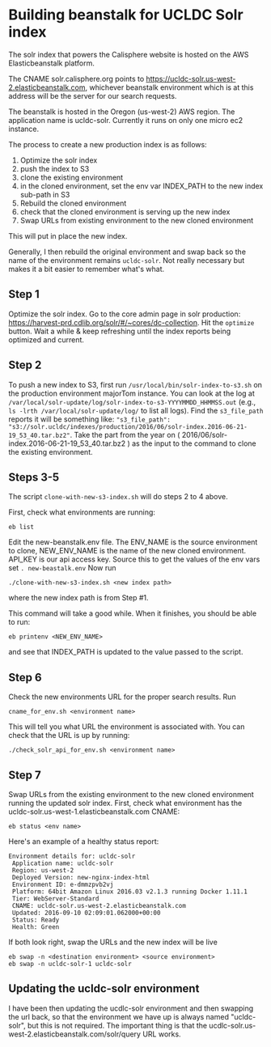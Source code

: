# Building beanstalk for UCLDC Solr index

The solr index that powers the Calisphere website is hosted on the AWS Elasticbeanstalk platform.

The CNAME solr.calisphere.org points to https://ucldc-solr.us-west-2.elasticbeanstalk.com, whichever beanstalk environment which is at this address will be the server for our search requests.

The beanstalk is hosted in the Oregon (us-west-2) AWS region. The application name is ucldc-solr. Currently it runs on only one micro ec2 instance.

The process to create a new production index is as follows:

1. Optimize the solr index
2. push the index to S3
3. clone the existing environment
4. in the cloned environment, set the env var INDEX_PATH to the new index sub-path in S3
5. Rebuild the cloned environment
6. check that the cloned environment is serving up the new index
7. Swap URLs from existing environment to the new cloned environment

This will put in place the new index.

Generally, I then rebuild the original environment and swap back so the name of the environment remains `ucldc-solr`. Not really necessary but makes it a bit easier to remember what's what.

## Step 1
Optimize the solr index. Go to the core admin page in solr production:
https://harvest-prd.cdlib.org/solr/#/~cores/dc-collection. Hit the `optimize`
button. Wait a while & keep refreshing until the index reports being 
optimized and current.

## Step 2
To push a new index to S3, first run `/usr/local/bin/solr-index-to-s3.sh` on the production environment majorTom instance. You can look at the log at `/var/local/solr-update/log/solr-index-to-s3-YYYYMMDD_HHMMSS.out` (e.g., `ls -lrth /var/local/solr-update/log/` to list all logs). Find the `s3_file_path` reports it will be something like: `"s3_file_path": "s3://solr.ucldc/indexes/production/2016/06/solr-index.2016-06-21-19_53_40.tar.bz2"`. Take the part from the year on ( 2016/06/solr-index.2016-06-21-19_53_40.tar.bz2 ) as the input to the command to clone the existing environment.

## Steps 3-5
The script `clone-with-new-s3-index.sh` will do steps 2 to 4 above.

First, check what environments are running:
```shell
eb list
```

Edit the new-beanstalk.env file. The ENV_NAME is the source environment to clone, NEW_ENV_NAME is the name of the new cloned environment. API_KEY is our api access key. Source this to get the values of the env vars set `. new-beastalk.env` Now run
```shell
./clone-with-new-s3-index.sh <new index path>
```
where the new index path is from Step #1.

This command will take a good while.
When it finishes, you should be able to run:
```shell
eb printenv <NEW_ENV_NAME>
```

and see that INDEX_PATH is updated to the value passed to the script.

## Step 6
Check the new environments URL for the proper search results. Run 
```shell
cname_for_env.sh <environment name>
```
This will tell you what URL the environment is associated with.
You can check that the URL is up by running:
```shell
./check_solr_api_for_env.sh <environment name>
```

## Step 7
Swap URLs from the existing environment to the new cloned environment running the updated solr index.
First, check what environment has the ucldc-solr.us-west-1.elasticbeanstalk.com CNAME:
```shell
eb status <env name>
```

Here's an example of a healthy status report:
```
Environment details for: ucldc-solr
 Application name: ucldc-solr
 Region: us-west-2
 Deployed Version: new-nginx-index-html
 Environment ID: e-dmmzpvb2vj
 Platform: 64bit Amazon Linux 2016.03 v2.1.3 running Docker 1.11.1
 Tier: WebServer-Standard
 CNAME: ucldc-solr.us-west-2.elasticbeanstalk.com
 Updated: 2016-09-10 02:09:01.062000+00:00
 Status: Ready
 Health: Green
 ```

If both look right, swap the URLs and the new index will be live

```shell
eb swap -n <destination environment> <source environment>
eb swap -n ucldc-solr-1 ucldc-solr
```


## Updating the ucldc-solr environment
I have been then updating the ucdlc-solr environment and then swapping the url back, so that the environment we have up is always named "ucldc-solr", but this is not required. The important thing is that the ucdlc-solr.us-west-2.elasticbeanstalk.com/solr/query URL works.

